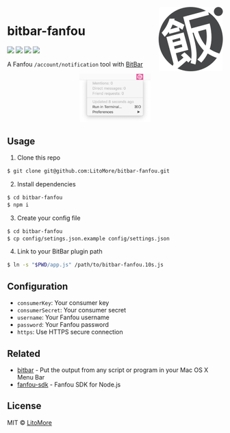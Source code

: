 <img src="https://raw.githubusercontent.com/LitoMore/bitbar-fanfou/master/icon.svg?sanitize=true" align="right" />

# bitbar-fanfou

[![](https://badges.greenkeeper.io/LitoMore/bitbar-fanfou.svg)](https://greenkeeper.io)
[![](https://img.shields.io/travis/LitoMore/bitbar-fanfou/master.svg)](https://travis-ci.org/LitoMore/bitbar-fanfou)
[![](https://img.shields.io/github/license/LitoMore/bitbar-fanfou.svg)](https://github.com/LitoMore/bitbar-fanfou/blob/master/LICENSE)
[![](https://img.shields.io/badge/code_style-XO-5ed9c7.svg)](https://github.com/xojs/xo)

A Fanfou `/account/notification` tool with [BitBar](https://github.com/matryer/bitbar)

<div align="center"><img width="33%" height="33%" src="https://raw.githubusercontent.com/LitoMore/bitbar-fanfou/master/screenshot.png" /></div>

## Usage

1. Clone this repo

```bash
$ git clone git@github.com:LitoMore/bitbar-fanfou.git
```

2. Install dependencies

```bash
$ cd bitbar-fanfou
$ npm i
```

3. Create your config file

```bash
$ cd bitbar-fanfou
$ cp config/setings.json.example config/settings.json
```

4. Link to your BitBar plugin path

```bash
$ ln -s "$PWD/app.js" /path/to/bitbar-fanfou.10s.js
```

## Configuration

- `consumerKey`: Your consumer key
- `consumerSecret`: Your consumer secret
- `username`: Your Fanfou username
- `password`: Your Fanfou password
- `https`: Use HTTPS secure connection

## Related

- [bitbar](https://github.com/matryer/bitbar) - Put the output from any script or program in your Mac OS X Menu Bar
- [fanfou-sdk](https://github.com/LitoMore/fanfou-sdk-node) - Fanfou SDK for Node.js

## License

MIT © [LitoMore](https://github.com/LitoMore)
